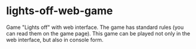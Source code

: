 # lights-off-web-game
Game "Lights off" with web interface.
The game has standard rules (you can read them on the game page).
This game can be played not only in the web interface, but also in console form.

